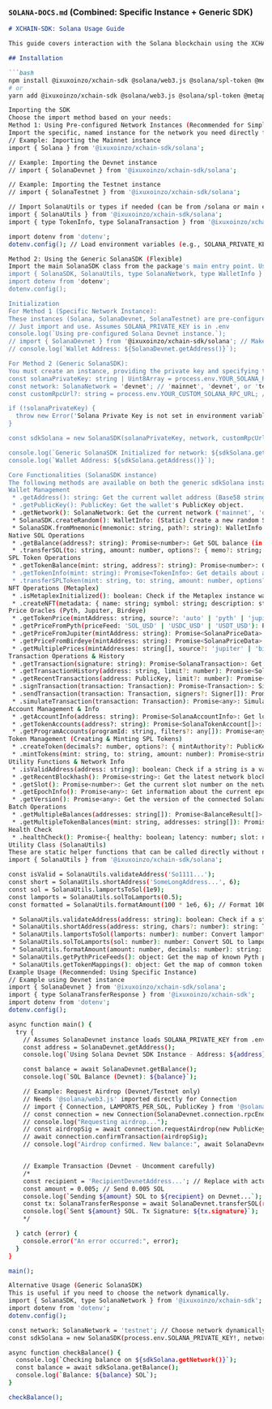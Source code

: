 

### **`SOLANA-DOCS.md`** (Combined: Specific Instance + Generic SDK)

```markdown
# XCHAIN-SDK: Solana Usage Guide

This guide covers interaction with the Solana blockchain using the XCHAIN-SDK. It explains both the simple method using pre-configured instances and the flexible method using the generic `SolanaSDK`.

## Installation

```bash
npm install @ixuxoinzo/xchain-sdk @solana/web3.js @solana/spl-token @metaplex-foundation/js bs58 bip39 ed25519-hd-key node-fetch dotenv
# or
yarn add @ixuxoinzo/xchain-sdk @solana/web3.js @solana/spl-token @metaplex-foundation/js bs58 bip39 ed25519-hd-key node-fetch dotenv

Importing the SDK
Choose the import method based on your needs:
Method 1: Using Pre-configured Network Instances (Recommended for Simplicity)
Import the specific, named instance for the network you need directly from the /solana subpath. This is the simplest way if your application targets only one specific Solana network (mainnet, devnet, or testnet).
// Example: Importing the Mainnet instance
import { Solana } from '@ixuxoinzo/xchain-sdk/solana';

// Example: Importing the Devnet instance
// import { SolanaDevnet } from '@ixuxoinzo/xchain-sdk/solana';

// Example: Importing the Testnet instance
// import { SolanaTestnet } from '@ixuxoinzo/xchain-sdk/solana';

// Import SolanaUtils or types if needed (can be from /solana or main entry)
import { SolanaUtils } from '@ixuxoinzo/xchain-sdk/solana';
import { type TokenInfo, type SolanaTransaction } from '@ixuxoinzo/xchain-sdk';

import dotenv from 'dotenv';
dotenv.config(); // Load environment variables (e.g., SOLANA_PRIVATE_KEY)

Method 2: Using the Generic SolanaSDK (Flexible)
Import the main SolanaSDK class from the package's main entry point. Use this if you need to dynamically choose the network or use a custom RPC URL during runtime.
import { SolanaSDK, SolanaUtils, type SolanaNetwork, type WalletInfo } from '@ixuxoinzo/xchain-sdk'; // Import from main entry
import dotenv from 'dotenv';
dotenv.config();

Initialization
For Method 1 (Specific Network Instance):
These instances (Solana, SolanaDevnet, SolanaTestnet) are pre-configured. They typically initialize themselves using a common private key found in your environment variables (e.g., process.env.SOLANA_PRIVATE_KEY) and the correct RPC for their network. Ensure your .env file contains the necessary SOLANA_PRIVATE_KEY. No manual instantiation is needed.
// Just import and use. Assumes SOLANA_PRIVATE_KEY is in .env
console.log(`Using pre-configured Solana Devnet instance.`);
// import { SolanaDevnet } from '@ixuxoinzo/xchain-sdk/solana'; // Make sure to import it
// console.log(`Wallet Address: ${SolanaDevnet.getAddress()}`);

For Method 2 (Generic SolanaSDK):
You must create an instance, providing the private key and specifying the network.
const solanaPrivateKey: string | Uint8Array = process.env.YOUR_SOLANA_PRIVATE_KEY || ''; // Base58 string or Uint8Array
const network: SolanaNetwork = 'devnet'; // 'mainnet', 'devnet', or 'testnet'
const customRpcUrl?: string = process.env.YOUR_CUSTOM_SOLANA_RPC_URL; // Optional

if (!solanaPrivateKey) {
  throw new Error('Solana Private Key is not set in environment variables.');
}

const sdkSolana = new SolanaSDK(solanaPrivateKey, network, customRpcUrl);

console.log(`Generic SolanaSDK Initialized for network: ${sdkSolana.getNetwork()}`);
console.log(`Wallet Address: ${sdkSolana.getAddress()}`);

Core Functionalities (SolanaSDK instance)
The following methods are available on both the generic sdkSolana instance and the specific network instances (like Solana, SolanaDevnet). When using specific instances, operations target their pre-configured network.
Wallet Management
 * .getAddress(): string: Get the current wallet address (Base58 string).
 * .getPublicKey(): PublicKey: Get the wallet's PublicKey object.
 * .getNetwork(): SolanaNetwork: Get the current network ('mainnet', 'devnet', 'testnet').
 * SolanaSDK.createRandom(): WalletInfo: (Static) Create a new random Solana keypair and optional mnemonic.
 * SolanaSDK.fromMnemonic(mnemonic: string, path?: string): WalletInfo: (Static) Derive a keypair from a mnemonic phrase.
Native SOL Operations
 * .getBalance(address?: string): Promise<number>: Get SOL balance (in SOL units). If no address, gets own balance.
 * .transferSOL(to: string, amount: number, options?: { memo?: string; computeUnitPrice?: number; computeUnitLimit?: number; skipPreflight?: boolean; maxRetries?: number }): Promise<SolanaTransferResponse>: Send SOL to another address. amount is in SOL units.
SPL Token Operations
 * .getTokenBalance(mint: string, address?: string): Promise<number>: Get the balance of a specific SPL token for an address (human-readable units). If no address, gets own balance. Returns 0 if the token account doesn't exist.
 * .getTokenInfo(mint: string): Promise<TokenInfo>: Get details about an SPL token (name, symbol, decimals, total supply, own balance). May use Metaplex for name/symbol.
 * .transferSPLToken(mint: string, to: string, amount: number, options?: { decimals?: number; computeUnitPrice?: number; computeUnitLimit?: number; skipPreflight?: boolean; maxRetries?: number }): Promise<SolanaTokenTransferResponse>: Send SPL tokens. amount is in human-readable units. Automatically creates the destination token account if it doesn't exist. Fetches decimals if not provided.
NFT Operations (Metaplex)
 * .isMetaplexInitialized(): boolean: Check if the Metaplex instance was successfully initialized (needed for NFT operations).
 * .createNFT(metadata: { name: string; symbol: string; description: string; image: string | Buffer; attributes?: any[]; external_url?: string; seller_fee_basis_points?: number }, options?: { computeUnitPrice?: number; creators?: any[]; isMutable?: boolean; maxRetries?: number }): Promise<SolanaNFTMintResponse>: Create (mint) a new Metaplex NFT. Requires Metaplex to be initialized. Image can be a URL or a Buffer.
Price Oracles (Pyth, Jupiter, Birdeye)
 * .getTokenPrice(mintAddress: string, source?: 'auto' | 'pyth' | 'jupiter' | 'birdeye'): Promise<SolanaPriceData>: Get the price of a token from the specified source ('auto' tries Jupiter, then Birdeye, then Pyth).
 * .getPriceFromPyth(priceFeed: 'SOL_USD' | 'USDC_USD' | 'USDT_USD'): Promise<SolanaPriceData>: Get price directly from a known Pyth Network feed.
 * .getPriceFromJupiter(mintAddress: string): Promise<SolanaPriceData>: Get price using the Jupiter Aggregator API.
 * .getPriceFromBirdeye(mintAddress: string): Promise<SolanaPriceData>: Get price using the Birdeye API (requires BIRDEYE_API_KEY in environment for reliable use).
 * .getMultiplePrices(mintAddresses: string[], source?: 'jupiter' | 'birdeye'): Promise<SolanaPriceData[]>: Get prices for multiple tokens efficiently using Jupiter or Birdeye.
Transaction Operations & History
 * .getTransaction(signature: string): Promise<SolanaTransaction>: Get detailed information about a confirmed transaction by its signature.
 * .getTransactionHistory(address: string, limit?: number): Promise<SolanaHistoryItem[]>: Get a list of recent transaction signatures and basic info for an address.
 * .getRecentTransactions(address: PublicKey, limit?: number): Promise<SolanaTransaction[]>: Get recent transactions with more details (calls getTransaction internally).
 * .signTransaction(transaction: Transaction): Promise<Transaction>: Sign a partially built transaction object.
 * .sendTransaction(transaction: Transaction, signers?: Signer[]): Promise<string>: Send a signed transaction to the network and wait for confirmation. Returns the signature.
 * .simulateTransaction(transaction: Transaction): Promise<any>: Simulate a transaction without sending it to check for errors and estimate compute units.
Account Management & Info
 * .getAccountInfo(address: string): Promise<SolanaAccountInfo>: Get low-level account information (lamports, owner program, data).
 * .getTokenAccounts(address?: string): Promise<SolanaTokenAccount[]>: Get all SPL token accounts owned by an address, including mint, amount, and state. If no address, gets own accounts.
 * .getProgramAccounts(programId: string, filters?: any[]): Promise<any[]>: Find all accounts owned by a specific program, optionally applying filters.
Token Management (Creating & Minting SPL Tokens)
 * .createToken(decimals?: number, options?: { mintAuthority?: PublicKey; freezeAuthority?: PublicKey; computeUnitPrice?: number }): Promise<string>: Create a new SPL token type (mint). Returns the mint address. Requires SOL for rent.
 * .mintTokens(mint: string, to: string, amount: number): Promise<string>: Mint more supply of an existing SPL token to a specific address. Requires mint authority. amount is human-readable.
Utility Functions & Network Info
 * .isValidAddress(address: string): boolean: Check if a string is a valid Solana address format.
 * .getRecentBlockhash(): Promise<string>: Get the latest network blockhash (needed for transactions).
 * .getSlot(): Promise<number>: Get the current slot number on the network.
 * .getEpochInfo(): Promise<any>: Get information about the current epoch.
 * .getVersion(): Promise<any>: Get the version of the connected Solana RPC node.
Batch Operations
 * .getMultipleBalances(addresses: string[]): Promise<BalanceResult[]>: Get SOL balances for multiple addresses in parallel.
 * .getMultipleTokenBalances(mint: string, addresses: string[]): Promise<TokenBalance[]>: Get SPL token balances for multiple addresses in parallel.
Health Check
 * .healthCheck(): Promise<{ healthy: boolean; latency: number; slot: number }>: Check the connectivity and latency to the RPC endpoint.
Utility Class (SolanaUtils)
These are static helper functions that can be called directly without needing a SolanaSDK instance. Import SolanaUtils either from the main package entry or from /solana.
import { SolanaUtils } from '@ixuxoinzo/xchain-sdk/solana';

const isValid = SolanaUtils.validateAddress('So1111...');
const short = SolanaUtils.shortAddress('SomeLongAddress...', 6);
const sol = SolanaUtils.lamportsToSol(1e9);
const lamports = SolanaUtils.solToLamports(0.5);
const formatted = SolanaUtils.formatAmount(100 * 1e6, 6); // Format 100 USDC (6 decimals)

 * SolanaUtils.validateAddress(address: string): boolean: Check if a string is a valid Solana address format.
 * SolanaUtils.shortAddress(address: string, chars?: number): string: Truncate a Solana address (e.g., AbC...XyZ). chars defaults to 4.
 * SolanaUtils.lamportsToSol(lamports: number): number: Convert lamports to SOL.
 * SolanaUtils.solToLamports(sol: number): number: Convert SOL to lamports.
 * SolanaUtils.formatAmount(amount: number, decimals: number): string: Convert a raw token amount into a human-readable string based on decimals.
 * SolanaUtils.getPythPriceFeeds(): object: Get the map of known Pyth price feed addresses.
 * SolanaUtils.getTokenMappings(): object: Get the map of common token mint addresses (SOL, USDC, USDT, etc.) to their symbols.
Example Usage (Recommended: Using Specific Instance)
// Example using Devnet instance
import { SolanaDevnet } from '@ixuxoinzo/xchain-sdk/solana';
import { type SolanaTransferResponse } from '@ixuxoinzo/xchain-sdk';
import dotenv from 'dotenv';
dotenv.config();

async function main() {
  try {
    // Assumes SolanaDevnet instance loads SOLANA_PRIVATE_KEY from .env
    const address = SolanaDevnet.getAddress();
    console.log(`Using Solana Devnet SDK Instance - Address: ${address}`);

    const balance = await SolanaDevnet.getBalance();
    console.log(`SOL Balance (Devnet): ${balance}`);

    // Example: Request Airdrop (Devnet/Testnet only)
    // Needs '@solana/web3.js' imported directly for Connection
    // import { Connection, LAMPORTS_PER_SOL, PublicKey } from '@solana/web3.js';
    // const connection = new Connection(SolanaDevnet.connection.rpcEndpoint); // Get underlying connection
    // console.log("Requesting airdrop...");
    // const airdropSig = await connection.requestAirdrop(new PublicKey(address), 1 * LAMPORTS_PER_SOL);
    // await connection.confirmTransaction(airdropSig);
    // console.log("Airdrop confirmed. New balance:", await SolanaDevnet.getBalance());


    // Example Transaction (Devnet - Uncomment carefully)
    /*
    const recipient = 'RecipientDevnetAddress...'; // Replace with actual Devnet address
    const amount = 0.005; // Send 0.005 SOL
    console.log(`Sending ${amount} SOL to ${recipient} on Devnet...`);
    const tx: SolanaTransferResponse = await SolanaDevnet.transferSOL(recipient, amount);
    console.log(`Sent ${amount} SOL. Tx Signature: ${tx.signature}`);
    */

  } catch (error) {
    console.error("An error occurred:", error);
  }
}

main();

Alternative Usage (Generic SolanaSDK)
This is useful if you need to choose the network dynamically.
import { SolanaSDK, type SolanaNetwork } from '@ixuxoinzo/xchain-sdk';
import dotenv from 'dotenv';
dotenv.config();

const network: SolanaNetwork = 'testnet'; // Choose network dynamically
const sdkSolana = new SolanaSDK(process.env.SOLANA_PRIVATE_KEY!, network);

async function checkBalance() {
  console.log(`Checking balance on ${sdkSolana.getNetwork()}`);
  const balance = await sdkSolana.getBalance();
  console.log(`Balance: ${balance} SOL`);
}

checkBalance();


